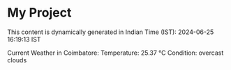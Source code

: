 # My Project

This content is dynamically generated in Indian Time (IST): 2024-06-25 16:19:13 IST


Current Weather in Coimbatore:
Temperature: 25.37 °C
Condition: overcast clouds
